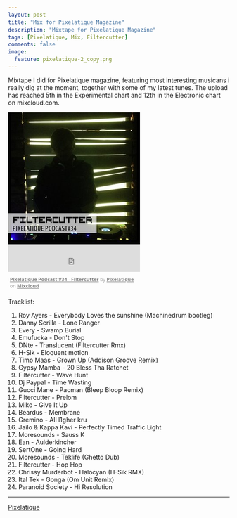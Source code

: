 ```yaml
---
layout: post
title: "Mix for Pixelatique Magazine"
description: "Mixtape for Pixelatique Magazine"
tags: [Pixelatique, Mix, Filtercutter]
comments: false
image:
  feature: pixelatique-2_copy.png 
---
```


Mixtape I did for Pixelatique magazine, featuring most interesting musicans i really dig at the moment, together with some of my latest tunes.
The upload has reached 5th in the Experimental chart and 12th in the Electronic chart on mixcloud.com.

<img src="/images/pixelatique_mix_filtercutter.jpg">

<iframe width="300" height="60" src="https://www.mixcloud.com/widget/iframe/?feed=https%3A%2F%2Fwww.mixcloud.com%2FPixelatique%2Fpixelatique-podcast-34-filtercutter%2F&amp;mini=1&amp;embed_uuid=8ed8391b-1d98-4211-88bf-de8dc9f1c9d0&amp;replace=0&amp;hide_cover=1&amp;hide_artwork=1&amp;embed_type=widget_standard&amp;hide_tracklist=1" frameborder="0"></iframe><div style="clear: both; height: 3px; width: 292px;"></div><p style="display: block; font-size: 11px; font-family: 'Open Sans', Helvetica, Arial, sans-serif; margin: 0px; padding: 3px 4px; color: rgb(153, 153, 153); width: 292px;"><a href="https://www.mixcloud.com/Pixelatique/pixelatique-podcast-34-filtercutter/?utm_source=widget&amp;utm_medium=web&amp;utm_campaign=base_links&amp;utm_term=resource_link" target="_blank" style="color:#808080; font-weight:bold;">Pixelatique Podcast #34 - Filtercutter</a><span> by </span><a href="https://www.mixcloud.com/Pixelatique/?utm_source=widget&amp;utm_medium=web&amp;utm_campaign=base_links&amp;utm_term=profile_link" target="_blank" style="color:#808080; font-weight:bold;">Pixelatique</a><span> on </span><a href="https://www.mixcloud.com/?utm_source=widget&amp;utm_medium=web&amp;utm_campaign=base_links&amp;utm_term=homepage_link" target="_blank" style="color:#808080; font-weight:bold;"> Mixcloud</a></p><div style="clear: both; height: 3px; width: 292px;"></div>

   Tracklist:

   1. Roy Ayers - Everybody Loves the sunshine (Machinedrum bootleg)
   2. Danny Scrilla - Lone Ranger
   3. Every - Swamp Burial
   4. Emufucka - Don't Stop
   5. DNte - Translucent (Filtercutter Rmx)
   6. H-Sik - Eloquent motion
   7. Timo Maas - Grown Up (Addison Groove Remix)
   8. Gypsy Mamba - 20 Bless Tha Ratchet
   9. Filtercutter - Wave Hunt
   10. Dj Paypal - Time Wasting
   11. Gucci Mane - Pacman (Bleep Bloop Remix)
   12. Filtercutter - Prelom
   13. Miko - Give It Up
   14. Beardus - Membrane
   15. Gremino - All l1gher kru
   16. Jailo & Kappa Kavi - Perfectly Timed Traffic Light
   17. Moresounds - Sauss K
   18. Ean - Aulderkincher
   19. SertOne - Going Hard
   20. Moresounds - Teklife (Ghetto Dub)
   21. Filtercutter - Hop Hop
   22. Chrissy Murderbot - Halocyan (H-Sik RMX)
   23. Ital Tek - Gonga (Om Unit Remix)
   24. Paranoid Society - Hi Resolution

---

<div markdown="0"><a href="https://twitter.com/PXLTQ" target="_blank" class="btn btn-info">Pixelatique</a></div>